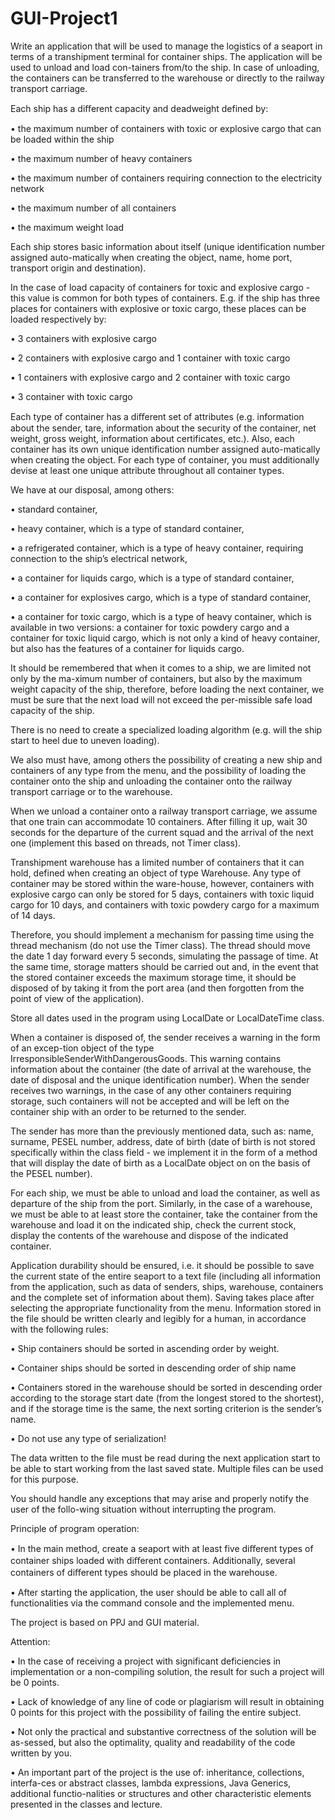 # GUI-Project1
Write an application that will be used to manage the logistics of a seaport in terms of a transhipment terminal for container ships. The application will be used to unload and load con-tainers from/to the ship. In case of unloading, the containers can be transferred to the warehouse or directly to the railway transport carriage.

Each ship has a diﬀerent capacity and deadweight defined by:

•	the maximum number of containers with toxic or explosive cargo that can be loaded within the ship

•	the maximum number of heavy containers

•	the maximum number of containers requiring connection to the electricity network

•	the maximum number of all containers

•	the maximum weight load

Each ship stores basic information about itself (unique identification number assigned auto-matically when creating the object, name, home port, transport origin and destination).

In the case of load capacity of containers for toxic and explosive cargo - this value is common for both types of containers. E.g. if the ship has three places for containers with explosive or toxic cargo, these places can be loaded respectively by:

•	3 containers with explosive cargo

•	2 containers with explosive cargo and 1 container with toxic cargo

•	1 containers with explosive cargo and 2 container with toxic cargo

•	3 container with toxic cargo

Each type of container has a diﬀerent set of attributes (e.g. information about the sender, tare, information about the security of the container, net weight, gross weight, information about certificates, etc.). Also, each container has its own unique identification number assigned auto-matically when creating the object. For each type of container, you must additionally devise at least one unique attribute throughout all container types.

We have at our disposal, among others:

•	standard container,

•	heavy container, which is a type of standard container,

•	a refrigerated container, which is a type of heavy container, requiring connection to the ship’s electrical network,

•	a container for liquids cargo, which is a type of standard container,

•	a container for explosives cargo, which is a type of standard container,

•	a container for toxic cargo, which is a type of heavy container, which is available in two versions: a container for toxic powdery cargo and a container for toxic liquid cargo, which is not only a kind of heavy container, but also has the features of a container for liquids cargo.

It should be remembered that when it comes to a ship, we are limited not only by the ma-ximum number of containers, but also by the maximum weight capacity of the ship, therefore, before loading the next container, we must be sure that the next load will not exceed the per-missible safe load capacity of the ship.

There is no need to create a specialized loading algorithm (e.g. will the ship start to heel due to uneven loading).

We also must have, among others the possibility of creating a new ship and containers of any type from the menu, and the possibility of loading the container onto the ship and unloading the container onto the railway transport carriage or to the warehouse.

When we unload a container onto a railway transport carriage, we assume that one train can accommodate 10 containers. After filling it up, wait 30 seconds for the departure of the current squad and the arrival of the next one (implement this based on threads, not Timer class).

Transhipment warehouse has a limited number of containers that it can hold, defined when creating an object of type Warehouse. Any type of container may be stored within the ware-house, however, containers with explosive cargo can only be stored for 5 days, containers with toxic liquid cargo for 10 days, and containers with toxic powdery cargo for a maximum of 14 days.

Therefore, you should implement a mechanism for passing time using the thread mechanism (do not use the Timer class). The thread should move the date 1 day forward every 5 seconds, simulating the passage of time. At the same time, storage matters should be carried out and, in the event that the stored container exceeds the maximum storage time, it should be disposed of by taking it from the port area (and then forgotten from the point of view of the application).

Store all dates used in the program using LocalDate or LocalDateTime class.

When a container is disposed of, the sender receives a warning in the form of an excep-tion object of the type IrresponsibleSenderWithDangerousGoods. This warning contains information about the container (the date of arrival at the warehouse, the date of disposal and the unique identification number). When the sender receives two warnings, in the case of any other containers requiring storage, such containers will not be accepted and will be left on the container ship with an order to be returned to the sender.

The sender has more than the previously mentioned data, such as: name, surname, PESEL number, address, date of birth (date of birth is not stored specifically within the class field - we implement it in the form of a method that will display the date of birth as a LocalDate object on on the basis of the PESEL number).

For each ship, we must be able to unload and load the container, as well as departure of the ship from the port. Similarly, in the case of a warehouse, we must be able to at least store the container, take the container from the warehouse and load it on the indicated ship, check the current stock, display the contents of the warehouse and dispose of the indicated container.

Application durability should be ensured, i.e. it should be possible to save the current state of the entire seaport to a text file (including all information from the application, such as data of senders, ships, warehouse, containers and the complete set of information about them). Saving takes place after selecting the appropriate functionality from the menu. Information stored in the file should be written clearly and legibly for a human, in accordance with the following rules:

•	Ship containers should be sorted in ascending order by weight.

•	Container ships should be sorted in descending order of ship name

•	Containers stored in the warehouse should be sorted in descending order according to the storage start date (from the longest stored to the shortest), and if the storage time is the same, the next sorting criterion is the sender’s name.

•	Do not use any type of serialization!

The data written to the file must be read during the next application start to be able to start working from the last saved state. Multiple files can be used for this purpose.

You should handle any exceptions that may arise and properly notify the user of the follo-wing situation without interrupting the program.

Principle of program operation:

•	In the main method, create a seaport with at least five diﬀerent types of container ships loaded with diﬀerent containers. Additionally, several containers of diﬀerent types should be placed in the warehouse.

•	After starting the application, the user should be able to call all of functionalities via the command console and the implemented menu.

The project is based on PPJ and GUI material.

Attention:

•	In the case of receiving a project with significant deficiencies in implementation or a non-compiling solution, the result for such a project will be 0 points.

•	Lack of knowledge of any line of code or plagiarism will result in obtaining 0 points for this project with the possibility of failing the entire subject.

•	Not only the practical and substantive correctness of the solution will be as-sessed, but also the optimality, quality and readability of the code written by you.


•	An important part of the project is the use of: inheritance, collections, interfa-ces or abstract classes, lambda expressions, Java Generics, additional functio-nalities or structures and other characteristic elements presented in the classes and lecture.

